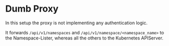 # Dumb Proxy

In this setup the proxy is not implementing any authentication logic.

It forwards `/api/v1/namespaces` and `/api/v1/namespace/<namespace_name>` to the Namespace-Lister, whereas all the others to the Kubernetes APIServer.

